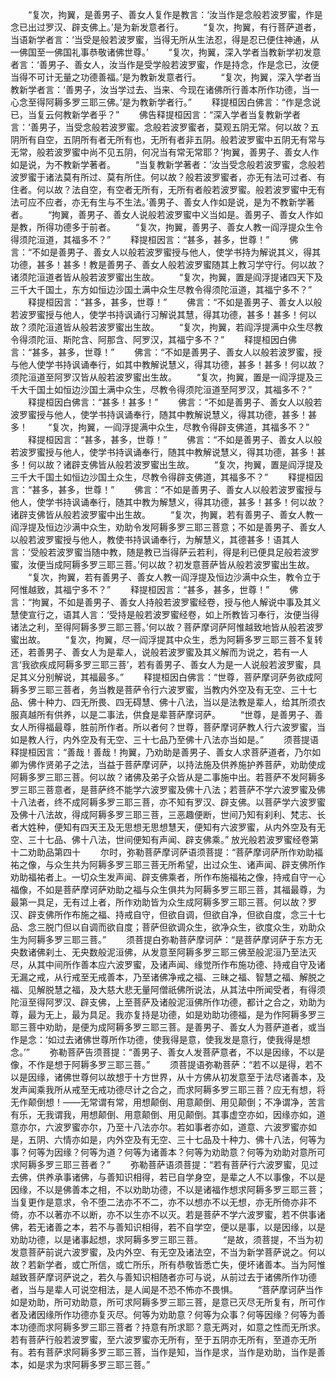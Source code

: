 <!-- { "loadSidebar": true } -->
　　“复次，拘翼，是善男子、善女人复作是教言：‘汝当作是念般若波罗蜜，作是念已出过罗汉、辟支佛上。’是为新发意者行。
　　“复次，拘翼，有行菩萨道者，当语新学者言：‘当受是般若波罗蜜，当得无所从生法忍，得是忍已便住神通，从一佛国至一佛国礼事恭敬诸佛世尊。’
　　“复次，拘翼，深入学者当教新学初发意者言：‘善男子、善女人，汝当作是受学般若波罗蜜，作是持念，作是念已，汝便当得不可计无量之功德善福。’是为教新发意者行。
　　“复次，拘翼，深入学者当教新学者言：‘善男子，汝当学过去、当来、今现在诸佛所行善本所作功德，当一心念至得阿耨多罗三耶三佛。’是为教新学者行。”
　　释提桓因白佛言：“作是念说已，当复云何教新学者乎？”
　　佛告释提桓因言：“深入学者当复教新学者言：‘善男子，当受念般若波罗蜜。念般若波罗蜜者，莫观五阴无常。何以故？五阴所有自空，五阴所有者无所有也，无所有者非五阴。般若波罗蜜中五阴无有常与无常，般若波罗蜜中尚不见五阴，何况当有常无常耶？’拘翼，善男子、善女人作如是说，为不教新学著者。
　　“当复教新学著者：‘汝当受念般若波罗蜜，念般若波罗蜜于诸法莫有所过、莫有所住。何以故？般若波罗蜜者，亦无有法可过者、有住者。何以故？法自空，有空者无所有，无所有者般若波罗蜜。般若波罗蜜中无有法可应不应者，亦无有生与不生法。’善男子、善女人作如是说，是为不教新学著者。
　　“拘翼，善男子、善女人说般若波罗蜜中义当如是。善男子、善女人作如是教，所得功德多于前者。
　　“复次，拘翼，善男子、善女人教一阎浮提众生令得须陀洹道，其福多不？”
　　释提桓因言：“甚多，甚多，世尊！”
　　佛言：“不如是善男子、善女人以般若波罗蜜授与他人，使学书持为解说其义，得其功德，甚多！甚多！教是善男子、善女人般若波罗蜜随其上教习学守行。何以故？诸须陀洹道者皆从般若波罗蜜出生故。
　　“复次，拘翼，置是阎浮提诸四天下及三千大千国土，东方如恒边沙国土满中众生尽教令得须陀洹道，其福宁多不？”
　　释提桓因言：“甚多，甚多，世尊！”
　　佛言：“不如是善男子、善女人以般若波罗蜜授与他人，使学书持讽诵行习解说其慧，得其功德，甚多！甚多！何以故？须陀洹道皆从般若波罗蜜出生故。
　　“复次，拘翼，若阎浮提满中众生尽教令得须陀洹、斯陀含、阿那含、阿罗汉，其福宁多不？”
　　释提桓因白佛言：“甚多，甚多，世尊！”
　　佛言：“不如是善男子、善女人以般若波罗蜜，授与他人使学书持讽诵奉行，如其中教解说慧义，得其功德，甚多！甚多！何以故？须陀洹道至阿罗汉皆从般若波罗蜜出生故。
　　“复次，拘翼，置是一阎浮提及三千大千国土如恒边沙国土满中众生，尽教令得须陀洹道至阿罗汉，其福多不？”
　　释提桓因白佛言：“甚多！甚多！”
　　佛言：“不如是善男子、善女人以般若波罗蜜授与他人，使学书持讽诵奉行，随其中教解说慧义，得其功德，甚多！甚多！
　　“复次，拘翼，一阎浮提满中众生，尽教令得辟支佛道，其福多不？”
　　释提桓因言：“甚多，甚多，世尊！”
　　佛言：“不如是善男子、善女人以般若波罗蜜授与他人，使学书持讽诵奉行，随其中教解说慧义，得其功德，甚多！甚多！何以故？诸辟支佛皆从般若波罗蜜出生故。
　　“复次，拘翼，置是阎浮提及三千大千国土如恒边沙国土众生，尽教令得辟支佛道，其福多不？”
　　释提桓因言：“甚多，甚多，世尊！”
　　佛言：“不如是善男子、善女人以般若波罗蜜授与他人，使学书持讽诵奉行，随其中教为解慧义，得其功德，甚多！甚多！何以故？诸辟支佛皆从般若波罗蜜中出生故。
　　“复次，拘翼，若有善男子、善女人教一阎浮提及恒边沙满中众生，劝助令发阿耨多罗三耶三菩意；不如是善男子、善女人以般若波罗蜜授与他人，教使书持讽诵奉行，为解慧义，其德甚多！语其人言：‘受般若波罗蜜当随中教，随是教已当得萨云若利，得是利已便具足般若波罗蜜，汝便当成阿耨多罗三耶三菩。’何以故？初发意菩萨皆从般若波罗蜜出生故。
　　“复次，拘翼，若有善男子、善女人教一阎浮提及恒边沙满中众生，教令立于阿惟越致，其福宁多不？”
　　释提桓因言：“甚多，甚多，世尊！”
　　佛言：“拘翼，不如是善男子、善女人持般若波罗蜜经卷，授与他人解说中事及其义慧使宣行之，语其人言：‘受持是般若波罗蜜经卷，如上所教皆习奉行，汝便当得诸法之利，至得阿耨多罗三耶三菩。’何以故？菩萨摩诃萨阿惟越致地皆从般若波罗蜜出故。
　　“复次，拘翼，尽一阎浮提其中众生，悉为阿耨多罗三耶三菩不复转还，若善男子、善女人为是辈人，说般若波罗蜜及其义解而为说之，若有一人言‘我欲疾成阿耨多罗三耶三菩’，若有善男子、善女人为是一人说般若波罗蜜，具足其义分别解说，其福最多。”
　　释提桓因白佛言：“世尊，菩萨摩诃萨务欲成阿耨多罗三耶三菩者，务当教是菩萨令行六波罗蜜，当教内外空及有无空、三十七品、佛十种力、四无所畏、四无碍慧、佛十八法，当以是法教是辈人，给其所须衣服真越所有供养，以是二事法，供食是辈菩萨摩诃萨。
　　“世尊，是善男子、善女人所得福最尊，胜前所作者。所以者何？世尊，菩萨摩诃萨教人行六波罗蜜，当如是教人行，内外空及有无空、三十七品乃至佛十八法亦当如是。”
　　须菩提语释提桓因言：“善哉！善哉！拘翼，乃劝助是善男子、善女人求菩萨道者，乃尔如卿为佛作贤弟子之法，当益于菩萨摩诃萨，以持法施及供养施护养菩萨，劝助使成阿耨多罗三耶三菩。何以故？诸佛及弟子众皆从是二事施中出。若菩萨不发阿耨多罗三耶三菩意者，是菩萨终不能学六波罗蜜及佛十八法；若菩萨不学六波罗蜜及佛十八法者，终不成阿耨多罗三耶三菩，亦不知有罗汉、辟支佛。以菩萨学六波罗蜜及佛十八法故，得成阿耨多罗三耶三菩，三恶趣便断，世间乃知有刹利、梵志、长者大姓种，便知有四天王及无思想无思想慧天，便知有六波罗蜜，从内外空及有无空、三十七品、佛十八法，世间便知有声闻、辟支佛乘。”
放光般若波罗蜜经卷第十二劝助品第四十
　　尔时，弥勒菩萨摩诃萨语须菩提：“菩萨摩诃萨所作劝助福祐之像，与众生共为阿耨多罗三耶三菩无所希望，出过众生、诸声闻、辟支佛所作劝助福祐者上。一切众生发声闻、辟支佛乘者，所作布施福祐之像，持戒自守一心福像，不如是菩萨摩诃萨劝助之福与众生俱共为阿耨多罗三耶三菩，其福最尊，为最第一具足，无有过上者，所作劝助皆为众生成阿耨多罗三耶三菩。何以故？罗汉、辟支佛所作布施之福、持戒自守，但欲自调，但欲自净，但欲自度，念三十七品、念三脱门但以自调而欲自度；菩萨但欲调众生，欲净众生，欲度众生，劝助众生为阿耨多罗三耶三菩。”
　　须菩提白弥勒菩萨摩诃萨：“是菩萨摩诃萨于东方无央数诸佛刹土、无央数般泥洹佛，从发意至阿耨多罗三耶三佛至般泥洹乃至法灭尽，从其中间所作善本应六波罗蜜，及诸声闻、缘觉所作布施功德、持戒自守及诸无漏之戒，从行戒至无戒善本，乃至诸佛净戒之福、三昧之福、智慧之福、解脱之福、见解脱慧之福，及大慈大悲无量阿僧祇佛所说法，从其法中所闻受者，有得须陀洹至得阿罗汉、辟支佛，上至菩萨及诸般泥洹佛所作功德，都计之合之，劝助为尊，最为无上，最为具足。我亦复持是功德，如是劝助功德福，是为作阿耨多罗三耶三菩中劝助，是便为成阿耨多罗三耶三菩。是善男子、善女人为菩萨道者，或当作是念：‘如过去诸佛世尊所作功德，使我得是意，使我发是意行，使我得是想念。’”
　　弥勒菩萨告须菩提：“善男子、善女人发菩萨意者，不以是因缘，不以是像，不作是想于阿耨多罗三耶三菩。”
　　须菩提语弥勒菩萨：“若不以是得，若不以是因缘，诸佛世尊何以故想于十方世界，从十方佛从初发意至于法尽诸善本，及发声闻乘我所从戒至无戒功德尽计之合之，而求阿耨多罗三耶三菩？应无有想，将无作颠倒想！——无常谓有常，用想颠倒、用意颠倒、用见颠倒；不净谓净，苦言有乐，无我谓我，用想颠倒、用意颠倒、用见颠倒。其事虚空亦如，因缘亦如，道意亦尔，六波罗蜜亦尔，乃至十八法亦尔。若如事者亦如，道意、六波罗蜜亦如是，五阴、六情亦如是，内外空及有无空、三十七品及十种力、佛十八法，何等为事？何等为因缘？何等为道？何等为诸善本？何等为劝助意？何等为劝助对意所可求阿耨多罗三耶三菩者？”
　　弥勒菩萨语须菩提：“若有菩萨行六波罗蜜，见过去佛，供养承事诸佛，与善知识相得，若已自学身空，是辈之人不以事像，不以是因缘，不以是佛善本之相，不以劝助功德，不以是诸福作想求阿耨多罗三耶三菩；当复更作是意求，令不堕二法亦不不二，亦不以想亦不以无想，亦无所倚亦非不倚，亦不以著亦不以断，亦不以生亦不以灭。若是菩萨不学六波罗蜜，若不供事诸佛，若无诸善之本，若不与善知识相得，若不自学空，便以是事，以是因缘，以是劝助功德，以是诸事起想，求阿耨多罗三耶三菩。
　　“是故，须菩提，不当为初发意菩萨前说六波罗蜜，及内外空、有无空及诸法空，不当为新学菩萨说之。何以故？若新学者，或亡所信，或亡所乐，所有恭敬皆悉亡失，便坏诸善本。当为阿惟越致菩萨摩诃萨说之，若久与善知识相随者亦可与说，从前过去于诸佛所作功德者，当与是辈人可说空相法，是人闻是不恐不怖亦不畏惧。
　　“菩萨摩诃萨当作如是劝助，所可劝助意，所可求阿耨多罗三耶三菩，是意已灭尽无所复有，所可作者及诸因缘所作功德亦复灭尽。何等为劝助意？何等为众事？何等因缘？何等为善本功德而求阿耨多罗三耶三菩者？持意有所求耶？意无两对，如意之性而无所求。若有菩萨行般若波罗蜜，至六波罗蜜亦无所有，至于五阴亦无所有，至道亦无所有。若有菩萨求阿耨多罗三耶三菩，当作是知，当作是求，当作是劝助，当作是善本，如是求为求阿耨多罗三耶三菩。”
